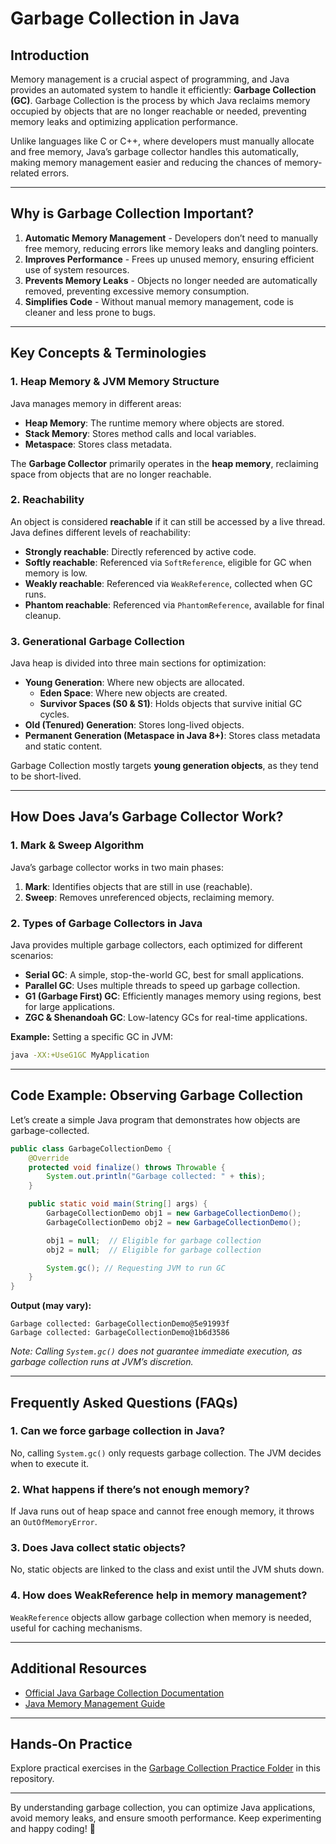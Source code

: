 # Garbage Collection in Java

## Introduction

Memory management is a crucial aspect of programming, and Java provides an automated system to handle it efficiently: **Garbage Collection (GC)**. Garbage Collection is the process by which Java reclaims memory occupied by objects that are no longer reachable or needed, preventing memory leaks and optimizing application performance.

Unlike languages like C or C++, where developers must manually allocate and free memory, Java’s garbage collector handles this automatically, making memory management easier and reducing the chances of memory-related errors.

---

## Why is Garbage Collection Important?

1. **Automatic Memory Management** - Developers don’t need to manually free memory, reducing errors like memory leaks and dangling pointers.
2. **Improves Performance** - Frees up unused memory, ensuring efficient use of system resources.
3. **Prevents Memory Leaks** - Objects no longer needed are automatically removed, preventing excessive memory consumption.
4. **Simplifies Code** - Without manual memory management, code is cleaner and less prone to bugs.

---

## Key Concepts & Terminologies

### 1. Heap Memory & JVM Memory Structure
Java manages memory in different areas:
- **Heap Memory**: The runtime memory where objects are stored.
- **Stack Memory**: Stores method calls and local variables.
- **Metaspace**: Stores class metadata.

The **Garbage Collector** primarily operates in the **heap memory**, reclaiming space from objects that are no longer reachable.

### 2. Reachability
An object is considered **reachable** if it can still be accessed by a live thread. Java defines different levels of reachability:
- **Strongly reachable**: Directly referenced by active code.
- **Softly reachable**: Referenced via `SoftReference`, eligible for GC when memory is low.
- **Weakly reachable**: Referenced via `WeakReference`, collected when GC runs.
- **Phantom reachable**: Referenced via `PhantomReference`, available for final cleanup.

### 3. Generational Garbage Collection
Java heap is divided into three main sections for optimization:
- **Young Generation**: Where new objects are allocated.
  - **Eden Space**: Where new objects are created.
  - **Survivor Spaces (S0 & S1)**: Holds objects that survive initial GC cycles.
- **Old (Tenured) Generation**: Stores long-lived objects.
- **Permanent Generation (Metaspace in Java 8+)**: Stores class metadata and static content.

Garbage Collection mostly targets **young generation objects**, as they tend to be short-lived.

---

## How Does Java’s Garbage Collector Work?

### 1. **Mark & Sweep Algorithm**
Java’s garbage collector works in two main phases:
1. **Mark**: Identifies objects that are still in use (reachable).
2. **Sweep**: Removes unreferenced objects, reclaiming memory.

### 2. **Types of Garbage Collectors in Java**
Java provides multiple garbage collectors, each optimized for different scenarios:
- **Serial GC**: A simple, stop-the-world GC, best for small applications.
- **Parallel GC**: Uses multiple threads to speed up garbage collection.
- **G1 (Garbage First) GC**: Efficiently manages memory using regions, best for large applications.
- **ZGC & Shenandoah GC**: Low-latency GCs for real-time applications.

**Example:** Setting a specific GC in JVM:
```sh
java -XX:+UseG1GC MyApplication
```

---

## Code Example: Observing Garbage Collection
Let’s create a simple Java program that demonstrates how objects are garbage-collected.

```java
public class GarbageCollectionDemo {
    @Override
    protected void finalize() throws Throwable {
        System.out.println("Garbage collected: " + this);
    }

    public static void main(String[] args) {
        GarbageCollectionDemo obj1 = new GarbageCollectionDemo();
        GarbageCollectionDemo obj2 = new GarbageCollectionDemo();

        obj1 = null;  // Eligible for garbage collection
        obj2 = null;  // Eligible for garbage collection

        System.gc(); // Requesting JVM to run GC
    }
}
```
**Output (may vary):**
```
Garbage collected: GarbageCollectionDemo@5e91993f
Garbage collected: GarbageCollectionDemo@1b6d3586
```
*Note: Calling `System.gc()` does not guarantee immediate execution, as garbage collection runs at JVM’s discretion.*

---

## Frequently Asked Questions (FAQs)

### 1. **Can we force garbage collection in Java?**
No, calling `System.gc()` only requests garbage collection. The JVM decides when to execute it.

### 2. **What happens if there’s not enough memory?**
If Java runs out of heap space and cannot free enough memory, it throws an `OutOfMemoryError`.

### 3. **Does Java collect static objects?**
No, static objects are linked to the class and exist until the JVM shuts down.

### 4. **How does WeakReference help in memory management?**
`WeakReference` objects allow garbage collection when memory is needed, useful for caching mechanisms.

---

## Additional Resources
- [Official Java Garbage Collection Documentation](https://docs.oracle.com/javase/8/docs/technotes/guides/vm/gctuning/index.html)
- [Java Memory Management Guide](https://www.baeldung.com/java-memory-management)

---

## Hands-On Practice
Explore practical exercises in the [Garbage Collection Practice Folder](./garbage-collection-practice/) in this repository.

---

By understanding garbage collection, you can optimize Java applications, avoid memory leaks, and ensure smooth performance. Keep experimenting and happy coding! 🚀